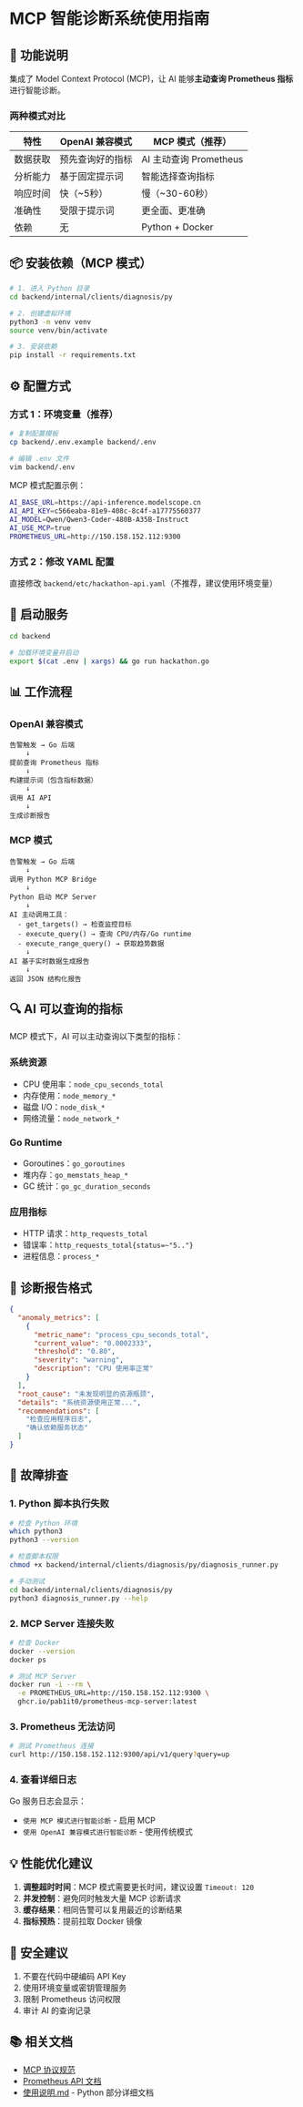 # MCP 智能诊断系统使用指南

## 🎯 功能说明

集成了 Model Context Protocol (MCP)，让 AI 能够**主动查询 Prometheus 指标**进行智能诊断。

### 两种模式对比

| 特性 | OpenAI 兼容模式 | MCP 模式（推荐） |
|------|----------------|-----------------|
| 数据获取 | 预先查询好的指标 | AI 主动查询 Prometheus |
| 分析能力 | 基于固定提示词 | 智能选择查询指标 |
| 响应时间 | 快（~5秒） | 慢（~30-60秒） |
| 准确性 | 受限于提示词 | 更全面、更准确 |
| 依赖 | 无 | Python + Docker |

## 📦 安装依赖（MCP 模式）

```bash
# 1. 进入 Python 目录
cd backend/internal/clients/diagnosis/py

# 2. 创建虚拟环境
python3 -m venv venv
source venv/bin/activate

# 3. 安装依赖
pip install -r requirements.txt
```

## ⚙️ 配置方式

### 方式 1：环境变量（推荐）

```bash
# 复制配置模板
cp backend/.env.example backend/.env

# 编辑 .env 文件
vim backend/.env
```

MCP 模式配置示例：

```bash
AI_BASE_URL=https://api-inference.modelscope.cn
AI_API_KEY=c566eaba-81e9-408c-8c4f-a17775560377
AI_MODEL=Qwen/Qwen3-Coder-480B-A35B-Instruct
AI_USE_MCP=true
PROMETHEUS_URL=http://150.158.152.112:9300
```

### 方式 2：修改 YAML 配置

直接修改 `backend/etc/hackathon-api.yaml`（不推荐，建议使用环境变量）

## 🚀 启动服务

```bash
cd backend

# 加载环境变量并启动
export $(cat .env | xargs) && go run hackathon.go
```

## 📊 工作流程

### OpenAI 兼容模式
```
告警触发 → Go 后端
    ↓
提前查询 Prometheus 指标
    ↓
构建提示词（包含指标数据）
    ↓
调用 AI API
    ↓
生成诊断报告
```

### MCP 模式
```
告警触发 → Go 后端
    ↓
调用 Python MCP Bridge
    ↓
Python 启动 MCP Server
    ↓
AI 主动调用工具：
  - get_targets() → 检查监控目标
  - execute_query() → 查询 CPU/内存/Go runtime
  - execute_range_query() → 获取趋势数据
    ↓
AI 基于实时数据生成报告
    ↓
返回 JSON 结构化报告
```

## 🔍 AI 可以查询的指标

MCP 模式下，AI 可以主动查询以下类型的指标：

### 系统资源
- CPU 使用率：`node_cpu_seconds_total`
- 内存使用：`node_memory_*`
- 磁盘 I/O：`node_disk_*`
- 网络流量：`node_network_*`

### Go Runtime
- Goroutines：`go_goroutines`
- 堆内存：`go_memstats_heap_*`
- GC 统计：`go_gc_duration_seconds`

### 应用指标
- HTTP 请求：`http_requests_total`
- 错误率：`http_requests_total{status=~"5.."}`
- 进程信息：`process_*`

## 📝 诊断报告格式

```json
{
  "anomaly_metrics": [
    {
      "metric_name": "process_cpu_seconds_total",
      "current_value": "0.0002333",
      "threshold": "0.80",
      "severity": "warning",
      "description": "CPU 使用率正常"
    }
  ],
  "root_cause": "未发现明显的资源瓶颈",
  "details": "系统资源使用正常...",
  "recommendations": [
    "检查应用程序日志",
    "确认依赖服务状态"
  ]
}
```

## 🐛 故障排查

### 1. Python 脚本执行失败

```bash
# 检查 Python 环境
which python3
python3 --version

# 检查脚本权限
chmod +x backend/internal/clients/diagnosis/py/diagnosis_runner.py

# 手动测试
cd backend/internal/clients/diagnosis/py
python3 diagnosis_runner.py --help
```

### 2. MCP Server 连接失败

```bash
# 检查 Docker
docker --version
docker ps

# 测试 MCP Server
docker run -i --rm \
  -e PROMETHEUS_URL=http://150.158.152.112:9300 \
  ghcr.io/pab1it0/prometheus-mcp-server:latest
```

### 3. Prometheus 无法访问

```bash
# 测试 Prometheus 连接
curl http://150.158.152.112:9300/api/v1/query?query=up
```

### 4. 查看详细日志

Go 服务日志会显示：
- `使用 MCP 模式进行智能诊断` - 启用 MCP
- `使用 OpenAI 兼容模式进行智能诊断` - 使用传统模式

## 💡 性能优化建议

1. **调整超时时间**：MCP 模式需要更长时间，建议设置 `Timeout: 120`
2. **并发控制**：避免同时触发大量 MCP 诊断请求
3. **缓存结果**：相同告警可以复用最近的诊断结果
4. **指标预热**：提前拉取 Docker 镜像

## 🔐 安全建议

1. 不要在代码中硬编码 API Key
2. 使用环境变量或密钥管理服务
3. 限制 Prometheus 访问权限
4. 审计 AI 的查询记录

## 📚 相关文档

- [MCP 协议规范](https://modelcontextprotocol.io/)
- [Prometheus API 文档](https://prometheus.io/docs/prometheus/latest/querying/api/)
- [使用说明.md](py/使用说明.md) - Python 部分详细文档
